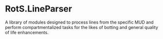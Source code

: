 # RotS.LineParser
A library of modules designed to process lines from the specific MUD and perform compartmentalized tasks for the likes of botting and general quality of life enhancements.
